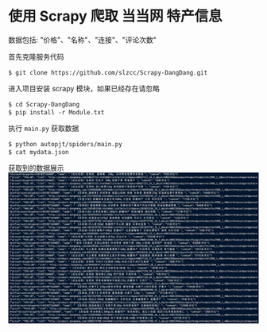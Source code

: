 # 使用 Scrapy 爬取 当当网 特产信息
数据包括: "价格"、"名称"、"连接"、"评论次数"

首先克隆服务代码
```
$ git clone https://github.com/slzcc/Scrapy-DangDang.git
```
进入项目安装 scrapy 模块，如果已经存在请忽略
```
$ cd Scrapy-DangDang
$ pip install -r Module.txt
```
执行 `main.py` 获取数据
```
$ python autopjt/spiders/main.py
$ cat mydata.json
```
获取到的数据展示
![Json-list set up](https://github.com/slzcc/Scrapy-DangDang/blob/master/template/json-list.png)
